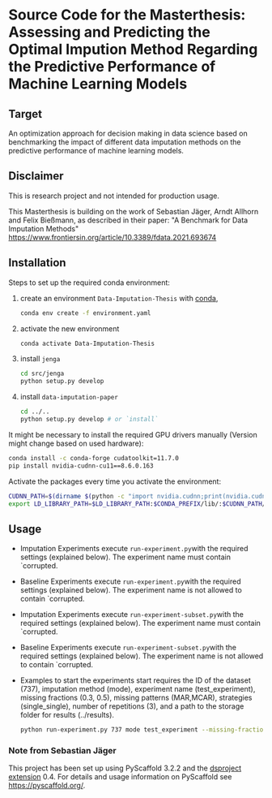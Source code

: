 # Source Code for the Masterthesis: Assessing and Predicting the Optimal Impution Method Regarding the Predictive Performance of Machine Learning Models

## Target 
An optimization approach for decision making in data science based on benchmarking the impact of different data imputation methods on the predictive performance of machine learning models.

## Disclaimer

This is research project and not intended for production usage.

This Masterthesis is building on the work of Sebastian Jäger, Arndt Allhorn and Felix Bießmann, as described in their paper: "A Benchmark for Data Imputation Methods"
https://www.frontiersin.org/article/10.3389/fdata.2021.693674




## Installation

Steps to set up the required conda environment:

1. create an environment `Data-Imputation-Thesis` with [conda],
   ```bash
   conda env create -f environment.yaml
   ```
2. activate the new environment
   ```bash
   conda activate Data-Imputation-Thesis
   ```
3. install `jenga` 
   ```bash
   cd src/jenga
   python setup.py develop
   ```
4. install `data-imputation-paper`
   ```bash
   cd ../..
   python setup.py develop # or `install`
   ```
It might be necessary to install the required GPU drivers manually (Version might change based on used hardware):
   ```bash
   conda install -c conda-forge cudatoolkit=11.7.0
   pip install nvidia-cudnn-cu11==8.6.0.163
   ```
Activate the packages every time you activate the environment:
   ```bash
   CUDNN_PATH=$(dirname $(python -c "import nvidia.cudnn;print(nvidia.cudnn.__file__)"))
   export LD_LIBRARY_PATH=$LD_LIBRARY_PATH:$CONDA_PREFIX/lib/:$CUDNN_PATH/lib
   ```

## Usage

- Imputation Experiments
  execute `run-experiment.py`with the required settings (explained below). The experiment name must contain `corrupted.

- Baseline Experiments
  execute `run-experiment.py`with the required settings (explained below). The experiment name is not allowed to contain `corrupted.

- Imputation Experiments
  execute `run-experiment-subset.py`with the required settings (explained below). The experiment name must contain `corrupted.

- Baseline Experiments
  execute `run-experiment-subset.py`with the required settings (explained below). The experiment name is not allowed to contain `corrupted.


- Examples to start the experiments
  start requires the ID of the dataset (737), imputation method (mode), experiment name (test_experiment), missing fractions (0.3, 0.5), missing patterns (MAR,MCAR), strategies (single_single), number of repetitions (3), and a path to the storage folder for results (../results).

  ```bash
  python run-experiment.py 737 mode test_experiment --missing-fractions 0.3,0.5 --missing-types MAR,MCAR --strategies single_single --num-repetitions 3 --base-path ../results
  ```




### Note from Sebastian Jäger

This project has been set up using PyScaffold 3.2.2 and the [dsproject extension] 0.4.
For details and usage information on PyScaffold see https://pyscaffold.org/.

[conda]: https://docs.conda.io/
[pre-commit]: https://pre-commit.com/
[Jupyter]: https://jupyter.org/
[nbstripout]: https://github.com/kynan/nbstripout
[Google style]: http://google.github.io/styleguide/pyguide.html#38-comments-and-docstrings
[dsproject extension]: https://github.com/pyscaffold/pyscaffoldext-dsproject
